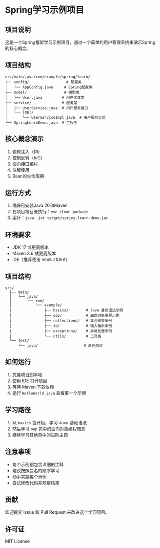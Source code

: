 # Spring学习示例项目

## 项目说明
这是一个Spring框架学习示例项目，通过一个简单的用户管理系统来演示Spring的核心概念。

## 项目结构
```
src/main/java/com/example/spring/learn/
├── config/                 # 配置类
│   └── AppConfig.java     # Spring配置类
├── model/                 # 模型类
│   └── User.java         # 用户实体类
├── service/              # 服务层
│   ├── UserService.java  # 用户服务接口
│   └── impl/
│       └── UserServiceImpl.java  # 用户服务实现
└── SpringLearnDemo.java  # 主程序
```

## 核心概念演示
1. 依赖注入（DI）
2. 控制反转（IoC）
3. 面向接口编程
4. 注解使用
5. Bean的生命周期

## 运行方式
1. 确保已安装Java 20和Maven
2. 在项目根目录执行：`mvn clean package`
3. 运行：`java -jar target/spring-learn-demo.jar`

## 环境要求

- JDK 17 或更高版本
- Maven 3.6 或更高版本
- IDE（推荐使用 IntelliJ IDEA）

## 项目结构

```
src/
  ├── main/
  │   └── java/
  │       └── com/
  │           └── example/
  │               ├── basics/        # Java 基础语法示例
  │               ├── oop/           # 面向对象编程示例
  │               ├── collections/   # 集合框架示例
  │               ├── io/            # 输入输出示例
  │               ├── exceptions/    # 异常处理示例
  │               └── utils/         # 工具类
  └── test/
      └── java/                     # 单元测试
```

## 如何运行

1. 克隆项目到本地
2. 使用 IDE 打开项目
3. 等待 Maven 下载依赖
4. 运行 `HelloWorld.java` 查看第一个示例

## 学习路径

1. 从 `basics` 包开始，学习 Java 基础语法
2. 然后学习 `oop` 包中的面向对象编程概念
3. 继续学习其他包中的进阶主题

## 注意事项

- 每个示例都包含详细的注释
- 建议按照包名的顺序学习
- 动手实践每个示例
- 尝试修改代码并观察结果

## 贡献

欢迎提交 Issue 和 Pull Request 来改进这个学习项目。

## 许可证

MIT License 